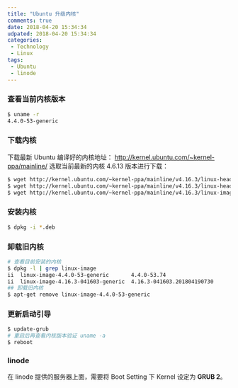 ```yaml
---
title: "Ubuntu 升级内核"
comments: true
date: 2018-04-20 15:34:34
udpated: 2018-04-20 15:34:34
categories:
 - Technology
 - Linux
tags:
 - Ubuntu
 - linode
---
```


### 查看当前内核版本
```sh
$ uname -r
4.4.0-53-generic
```

### 下载内核
下载最新 Ubuntu 编译好的内核地址： http://kernel.ubuntu.com/~kernel-ppa/mainline/
选取当前最新的内核 4.6.13 版本进行下载：
```sh
$ wget http://kernel.ubuntu.com/~kernel-ppa/mainline/v4.16.3/linux-headers-4.16.3-041603_4.16.3-041603.201804190730_all.deb
$ wget http://kernel.ubuntu.com/~kernel-ppa/mainline/v4.16.3/linux-headers-4.16.3-041603-generic_4.16.3-041603.201804190730_amd64.deb
$ wget http://kernel.ubuntu.com/~kernel-ppa/mainline/v4.16.3/linux-image-4.16.3-041603-generic_4.16.3-041603.201804190730_amd64.deb
```

### 安装内核
```sh
$ dpkg -i *.deb
```

### 卸载旧内核
```sh
# 查看目前安装的内核
$ dpkg -l | grep linux-image
ii  linux-image-4.4.0-53-generic       4.4.0-53.74                        amd64        Linux kernel image for version 4.4.0 on 64 bit x86 SMP
ii  linux-image-4.16.3-041603-generic  4.16.3-041603.201804190730         amd64        Linux kernel image for version 4.16.3 on 64 bit x86 SMP
## 卸载旧内核
$ apt-get remove linux-image-4.4.0-53-generic
```

### 更新启动引导
```sh
$ update-grub
# 重启后再查看内核版本验证 uname -a
$ reboot
```
<!-- more -->

### linode
在 linode 提供的服务器上面，需要将 Boot Setting 下 Kernel 设定为 **GRUB 2**。
